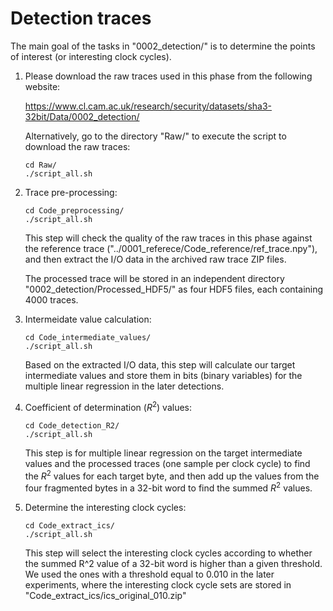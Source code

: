 # Detection traces

The main goal of the tasks in "0002_detection/" is to determine the points of interest (or interesting clock cycles).

1. Please download the raw traces used in this phase from the following website:

	https://www.cl.cam.ac.uk/research/security/datasets/sha3-32bit/Data/0002_detection/

   Alternatively, go to the directory "Raw/" to execute the script to download the raw traces:

	`cd Raw/`  
	`./script_all.sh`  

2. Trace pre-processing:

	`cd Code_preprocessing/`  
	`./script_all.sh`  

   This step will check the quality of the raw traces in this phase against the reference trace ("../0001_referece/Code_reference/ref_trace.npy"), and then extract the I/O data in the archived raw trace ZIP files.

   The processed trace will be stored in an independent directory "0002_detection/Processed_HDF5/" as four HDF5 files, each containing 4000 traces.

3. Intermeidate value calculation:

	`cd Code_intermediate_values/`  
	`./script_all.sh`  

   Based on the extracted I/O data, this step will calculate our target intermediate values and store them in bits (binary variables) for the multiple linear regression in the later detections.

4. Coefficient of determination (_R_<sup>2</sup>) values:

	`cd Code_detection_R2/`  
	`./script_all.sh`  

   This step is for multiple linear regression on the target intermediate values and the processed traces (one sample per clock cycle) to find the _R_<sup>2</sup> values for each target byte, and then add up the values from the four fragmented bytes in a 32-bit word to find the summed _R_<sup>2</sup> values.

5. Determine the interesting clock cycles:

	`cd Code_extract_ics/`  
	`./script_all.sh`  

   This step will select the interesting clock cycles according to whether the summed R^2 value of a 32-bit word is higher than a given threshold. We used the ones with a threshold equal to 0.010 in the later experiments, where the interesting clock cycle sets are stored in "Code_extract_ics/ics_original_010.zip"



